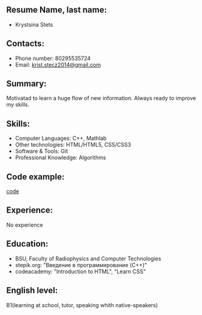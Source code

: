 Resume
Name, last name:
----

* Krystsina Stets

Contacts:
-----

* Phone number: 80295535724
* Email: krist.stecz2014@gmail.com

Summary: 
-----
   Motivatad to learn a huge flow of new information. Always ready to improve my skills.

Skills:
-----

* Computer Languages: С++, Mathlab
* Other technologies: HTML/HTML5, CSS/CSS3
* Software & Tools: Git
* Professional Knowledge: Algorithms

Code example: 
-----
   [code](https://pastebin.com/Jk9zxR8A)

Experience:
-----
   No experience

Education:
----

* BSU, Faculty of Radiophysics and Computer Technologies
* stepik.org: "Введение в программирование (C++)"
* codeacademy: "Introduction to HTML", "Learn CSS"	

English level: 
----
   B1(learning at school, tutor, speaking whith native-speakers)
